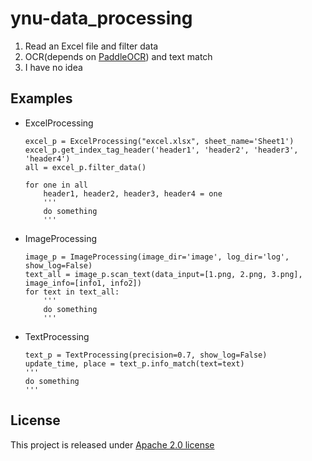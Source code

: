 # ynu-data_processing
 1. Read an Excel file and filter data
 2. OCR(depends on [PaddleOCR](https://github.com/PaddlePaddle/PaddleOCR)) and text match
 3. I have no idea
## Examples
- ExcelProcessing
    ```
    excel_p = ExcelProcessing("excel.xlsx", sheet_name='Sheet1')
    excel_p.get_index_tag_header('header1', 'header2', 'header3', 'header4')
    all = excel_p.filter_data()

    for one in all
        header1, header2, header3, header4 = one
        '''
        do something
        '''
    ```
- ImageProcessing
    ```
    image_p = ImageProcessing(image_dir='image', log_dir='log', show_log=False)
    text_all = image_p.scan_text(data_input=[1.png, 2.png, 3.png], image_info=[info1, info2])
    for text in text_all:
        '''
        do something
        '''
    ```
- TextProcessing
    ```
    text_p = TextProcessing(precision=0.7, show_log=False)
    update_time, place = text_p.info_match(text=text)
    '''
    do something
    '''
    ```

## License
This project is released under [Apache 2.0 license](LICENSE)